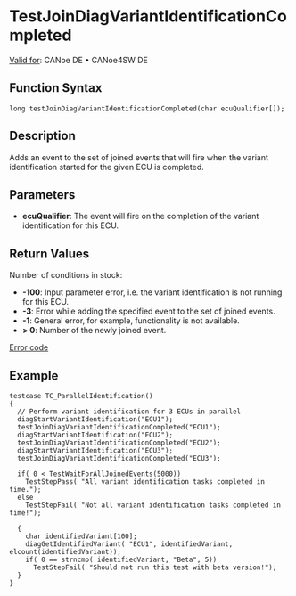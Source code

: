 # TestJoinDiagVariantIdentificationCompleted

[Valid for](../../../Shared/FeatureAvailability.md):  CANoe DE • CANoe4SW DE

## Function Syntax

`long testJoinDiagVariantIdentificationCompleted(char ecuQualifier[]);`

## Description

Adds an event to the set of joined events that will fire when the variant identification started for the given ECU is completed.

## Parameters

- **ecuQualifier**: The event will fire on the completion of the variant identification for this ECU.

## Return Values

Number of conditions in stock:

- **-100**: Input parameter error, i.e. the variant identification is not running for this ECU.
- **-3**: Error while adding the specified event to the set of joined events.
- **-1**: General error, for example, functionality is not available.
- **\> 0**: Number of the newly joined event.

[Error code](../../Diagnostics/CAPLfunctionsDiagnosticsErrorCode.md)

## Example

```plaintext
testcase TC_ParallelIdentification()
{
  // Perform variant identification for 3 ECUs in parallel
  diagStartVariantIdentification("ECU1");
  testJoinDiagVariantIdentificationCompleted("ECU1");
  diagStartVariantIdentification("ECU2");
  testJoinDiagVariantIdentificationCompleted("ECU2");
  diagStartVariantIdentification("ECU3");
  testJoinDiagVariantIdentificationCompleted("ECU3");

  if( 0 < TestWaitForAllJoinedEvents(5000))
    TestStepPass( "All variant identification tasks completed in time.");
  else
    TestStepFail( "Not all variant identification tasks completed in time!");

  {
    char identifiedVariant[100];
    diagGetIdentifiedVariant( "ECU1", identifiedVariant, elcount(identifiedVariant));
    if( 0 == strncmp( identifiedVariant, "Beta", 5))
      TestStepFail( "Should not run this test with beta version!");
  }
}
```
